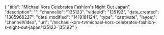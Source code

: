 {
    "title": "Michael Kors Celebrates Fashion's Night Out Japan",
    "description": "",
    "channelid": "135123",
    "videoid": "135192",
    "date_created": "1385969227",
    "date_modified": "1418181124",
    "type": "captivate",
    "layout": "channelVideo",
    "url": "\/michael-kors-tv\/michael-kors-celebrates-fashion-s-night-out-japan\/135123-135192"
}